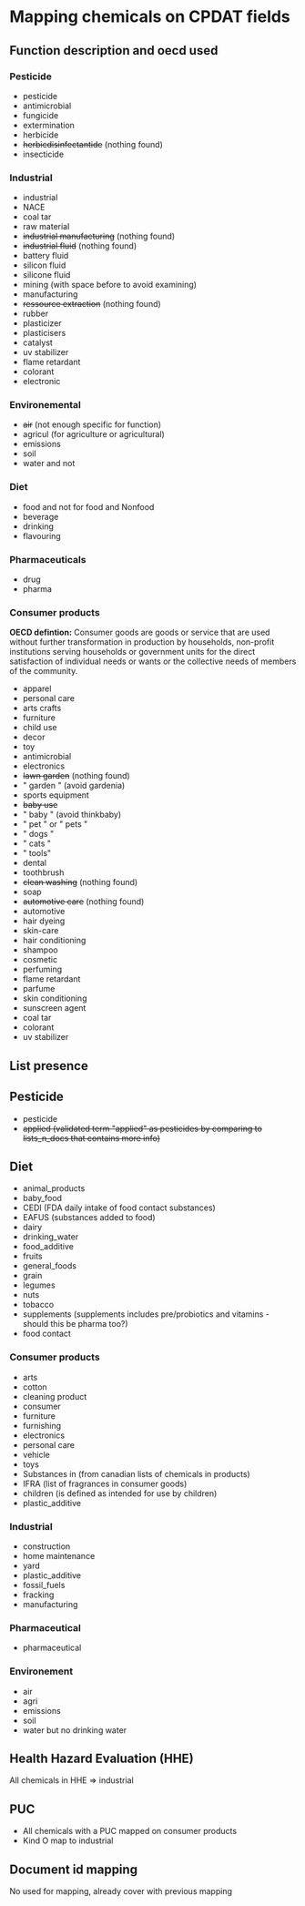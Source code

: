# Mapping chemicals on CPDAT fields
## Function description and oecd used
### Pesticide
- pesticide
- antimicrobial
- fungicide
- extermination
- herbicide
- ~~herbicdisinfectantide~~ (nothing found)
- insecticide

### Industrial
- industrial
- NACE
- coal tar
- raw material
- ~~industrial manufacturing~~ (nothing found)
- ~~industrial fluid~~ (nothing found)
- battery fluid
- silicon fluid
- silicone fluid
- mining (with space before to avoid examining)
- manufacturing
- ~~ressource extraction~~ (nothing found)
- rubber
- plasticizer
- plasticisers
- catalyst
- uv stabilizer
- flame retardant
- colorant
- electronic

### Environemental
- ~~air~~ (not enough specific for function)
- agricul (for agriculture or agricultural)
- emissions
- soil
- water and not

### Diet
- food and not for food and Nonfood 
- beverage
- drinking
- flavouring

### Pharmaceuticals
- drug
- pharma
 

### Consumer products
<b>OECD defintion:</b> Consumer goods are goods or service that are used without further transformation in production by households, non-profit institutions serving households or government units for the direct satisfaction of individual needs or wants or the collective needs of members of the community. 
     
- apparel
- personal care
- arts crafts
- furniture
- child use
- decor
- toy
- antimicrobial
- electronics
- ~~lawn garden~~ (nothing found)
- " garden " (avoid gardenia) 
- sports equipment
- ~~baby use~~
- " baby " (avoid thinkbaby)
- " pet " or " pets "
- " dogs "
- " cats "
- " tools"
- dental
- toothbrush
- ~~clean washing~~ (nothing found)
- soap
- ~~automotive care~~ (nothing found)
- automotive
- hair dyeing
- skin-care
- hair conditioning
- shampoo
- cosmetic
- perfuming
- flame retardant 
- parfume
- skin conditioning
- sunscreen agent
- coal tar
- colorant
- uv stabilizer

## List presence 
## Pesticide
- pesticide
- ~~applied (validated term "applied" as pesticides by comparing to lists_n_docs that contains more info)~~

## Diet
- animal_products
- baby_food
- CEDI (FDA daily intake of food contact substances)
- EAFUS (substances added to food)
- dairy
- drinking_water
- food_additive
- fruits
- general_foods
- grain
- legumes
- nuts
- tobacco
- supplements (supplements includes pre/probiotics and vitamins - should this be pharma too?)
- food contact

### Consumer products
- arts
- cotton
- cleaning product
- consumer
- furniture
- furnishing
- electronics
- personal care
- vehicle
- toys
- Substances in (from canadian lists of chemicals in products)
- IFRA (list of fragrances in consumer goods)
- children (is defined as intended for use by children)
- plastic_additive

### Industrial
- construction
- home maintenance
- yard
- plastic_additive
- fossil_fuels
- fracking
- manufacturing

### Pharmaceutical
- pharmaceutical

### Environement
- air
- agri
- emissions
- soil
- water but no drinking water


## Health Hazard Evaluation (HHE)
All chemicals in HHE => industrial

## PUC
- All chemicals with a PUC mapped on consumer products
- Kind O map to industrial

## Document id mapping
No used for mapping, already cover with previous mapping
